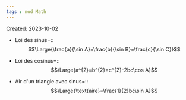 ```yaml
---
tags : mod Math
---
```

Created: 2023-10-02

- Loi des sinus=::$$\Large{\frac{a}{\sin A}=\frac{b}{\sin B}=\frac{c}{\sin C}}$$
<!--SR:!2024-01-09,64,250-->
- Loi des cosinus=::$$\Large{a^{2}=b^{2}+c^{2}-2bc\cos A}$$
<!--SR:!2023-11-17,4,190-->

- Air d'un triangle avec sinus=::$$\Large{\text{aire}=\frac{1}{2}bc\sin A}$$
<!--SR:!2023-11-21,6,246-->
